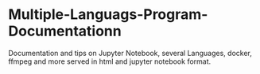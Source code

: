 # Multiple-Languags-Program-Documentationn
Documentation and tips on Jupyter Notebook, several Languages, docker, ffmpeg and more served in html and jupyter notebook format.
